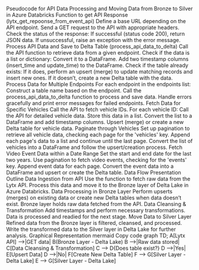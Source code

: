 Pseudocode for API Data Processing and Moving Data from Bronze to Silver in Azure Databricks
Function to get API Response (lytx_get_repoonse_from_event_api)
Define a base URL depending on the API endpoint.
Send a GET request to the API with appropriate headers.
Check the status of the response:
If successful (status code 200), return JSON data.
If unsuccessful, raise an exception with the error message.
Process API Data and Save to Delta Table (process_api_data_to_delta)
Call the API function to retrieve data from a given endpoint.
Check if the data is a list or dictionary:
Convert it to a DataFrame.
Add two timestamp columns (insert_time and update_time) to the DataFrame.
Check if the table already exists:
If it does, perform an upsert (merge) to update matching records and insert new ones.
If it doesn’t, create a new Delta table with the data.
Process Data for Multiple Endpoints
For each endpoint in the endpoints list:
Construct a table name based on the endpoint.
Call the process_api_data_to_delta function to process and save data.
Handle errors gracefully and print error messages for failed endpoints.
Fetch Data for Specific Vehicles
Call the API to fetch vehicle IDs.
For each vehicle ID:
Call the API for detailed vehicle data.
Store this data in a list.
Convert the list to a DataFrame and add timestamp columns.
Upsert (merge) or create a new Delta table for vehicle data.
Paginate through Vehicles
Set up pagination to retrieve all vehicle data, checking each page for the 'vehicles' key.
Append each page's data to a list and continue until the last page.
Convert the list of vehicles into a DataFrame and follow the upsert/creation process.
Fetch Video Event Data within a Date Range
Set the start and end date for the last two years.
Use pagination to fetch video events, checking for the 'events' key.
Append event data for each page.
Convert the event data into a DataFrame and upsert or create the Delta table.
Data Flow Presentation Outline
Data Ingestion from API
Use the function to fetch raw data from the Lytx API.
Process this data and move it to the Bronze layer of Delta Lake in Azure Databricks.
Data Processing in Bronze Layer
Perform upserts (merges) on existing data or create new Delta tables when data doesn’t exist.
Bronze layer holds raw data fetched from the API.
Data Cleansing & Transformation
Add timestamps and perform necessary transformations.
Data is processed and readied for the next stage.
Move Data to Silver Layer
Refined data from the Bronze layer is filtered, cleansed, and processed.
Write the transformed data to the Silver layer in Delta Lake for further analysis.
Graphical Representation
mermaid
Copy code
graph TD;
    A[Lytx API] -->|GET data| B(Bronze Layer - Delta Lake)
    B -->|Raw data stored| C[Data Cleansing & Transformation]
    C --> D{Does table exist?}
    D -->|Yes| E[Upsert Data]
    D -->|No| F[Create New Delta Table]
    F --> G[Silver Layer - Delta Lake]
    E --> G[Silver Layer - Delta Lake]



